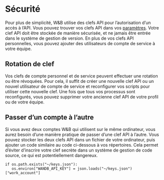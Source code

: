 # Sécurité

 Pour plus de simplicité, W&B utilise des clefs API pour l’autorisation d’un accès à l’API. Vous pouvez trouver vos clefs API dans vos [paramètres](https://app.wandb.ai/settings). Votre clef API doit être stockée de manière sécurisée, et ne jamais être entrée dans le système de gestion de version. En plus de vos clefs API personnelles, vous pouvez ajouter des utilisateurs de compte de service à votre équipe.

## Rotation de clef

Vos clefs de compte personnel et de service peuvent effectuer une rotation ou être révoquées. Pour cela, il suffit de créer une nouvelle clef API ou un nouvel utilisateur de compte de service et reconfigurer vos scripts pour utiliser cette nouvelle clef. Une fois que tous vos processus sont reconfigurés, vous pouvez supprimer votre ancienne clef API de votre profil ou de votre équipe.

##  Passer d’un compte à l’autre

Si vous avez deux comptes W&B qui utilisent sur le même ordinateur, vous aurez besoin d’une manière pratique de passer d’une clef API à l’autre. Vous pouvez stocker les deux clefs API dans un fichier de votre ordinateur, puis ajouter un code similaire au code ci-dessous à vos répertoires. Cela permet d’éviter d’inscrire votre clef secrète dans un système de gestion de code source, ce qui est potentiellement dangereux.

```text
if os.path.exists("~/keys.json"):
   os.environ["WANDB_API_KEY"] = json.loads("~/keys.json")["work_account"]
```

